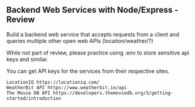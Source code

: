 ## Backend Web Services with Node/Express - Review

Build a backend web service that accepts requests from a client and queries multiple other open web APIs (location/weather/?)

While not part of review, please practice using .env to store sensitive api keys and similar.

You can get API keys for the services from their respective sites.

	LocationIQ https://locationiq.com/
	WeatherBit API https://www.weatherbit.io/api
	The Movie DB API https://developers.themoviedb.org/3/getting-started/introduction
